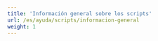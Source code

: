 ```yaml
---
title: 'Información general sobre los scripts'
url: /es/ayuda/scripts/informacion-general
weight: 1
---
```

